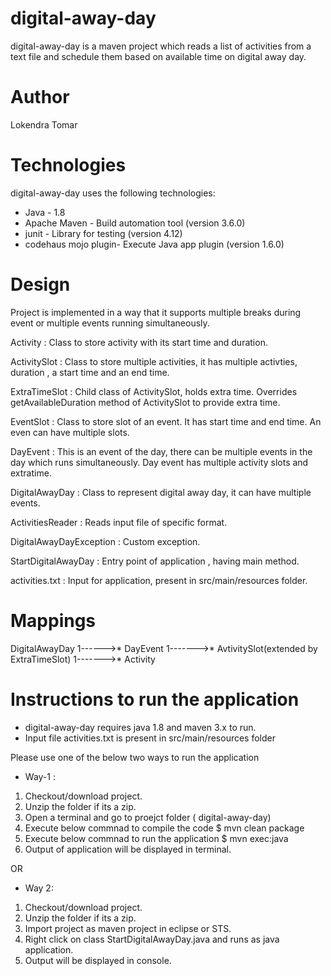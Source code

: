 # digital-away-day
digital-away-day is a maven project which reads a list of activities from a text file and schedule them based on available time on digital away day.

# Author
Lokendra Tomar

# Technologies
digital-away-day uses the following technologies:

- Java - 1.8
- Apache Maven - Build automation tool (version 3.6.0)
- junit - Library for testing (version 4.12)
- codehaus mojo plugin- Execute Java app plugin (version 1.6.0)


# Design 
Project is implemented in a way that it supports multiple breaks during event or multiple events running simultaneously.

Activity          : Class to store activity with its start time and duration.

ActivitySlot      : Class to store multiple activities, it has multiple activties, duration , a start time and an end time.

ExtraTimeSlot     : Child class of ActivitySlot, holds extra time. Overrides getAvailableDuration method of ActivitySlot to provide                         extra time.

EventSlot         : Class to store slot of an event. It has start time and end time. An even can have multiple slots.

DayEvent          : This is an event of the day, there can be multiple events in the day which runs simultaneously.  Day event has                           multiple activity slots and extratime.

DigitalAwayDay    : Class to represent digital away day, it can have multiple events.

ActivitiesReader   : Reads input file of specific format.

DigitalAwayDayException : Custom exception.

StartDigitalAwayDay : Entry point of application , having main method.

activities.txt      :  Input for application, present in src/main/resources folder.

# Mappings

DigitalAwayDay 1------>* DayEvent 1------->* AvtivitySlot(extended by ExtraTimeSlot) 1------->* Activity

# Instructions to run the application
 - digital-away-day requires java 1.8 and maven 3.x to run.
 - Input file activities.txt is present in src/main/resources folder
 
 Please use one of the below two ways to run the application
 - Way-1 :
 1. Checkout/download project.
 2. Unzip the folder if its a zip.
 3. Open a terminal and go to proejct folder ( digital-away-day)
 3. Execute below commnad to compile the code
    $ mvn clean package
 4. Execute below commnad to run the application
    $ mvn exec:java
 5. Output of application will be displayed in terminal.
 
 OR
 
 - Way 2:
 1. Checkout/download project.
 2. Unzip the folder if its a zip.
 3. Import project as maven project in eclipse or STS.
 4. Right click on class StartDigitalAwayDay.java and runs as java application.
 5. Output will be displayed in console.
 
 
 
 


